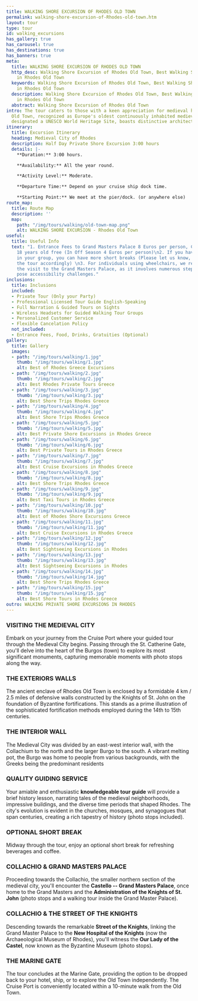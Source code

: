 ```yaml
---
title: WALKING SHORE EXCURSION OF RHODES OLD TOWN
permalink: walking-shore-excursion-of-Rhodes-old-town.htm
layout: tour
type: tour
id: walking_excursions
has_gallery: true
has_carousel: true
has_destinations: true
has_banners: true
meta:
  title: WALKING SHORE EXCURSION OF RHODES OLD TOWN
  http_desc: Walking Shore Excursion of Rhodes Old Town, Best Walking Shore Excursion
    in Rhodes Old Town
  keywords: Walking Shore Excursion of Rhodes Old Town, Best Walking Shore Excursion
    in Rhodes Old Town
  description: Walking Shore Excursion of Rhodes Old Town, Best Walking Shore Excursion
    in Rhodes Old Town
  abstract: Walking Shore Excursion of Rhodes Old Town
intro: The tour caters to those with a keen appreciation for medieval history. Rhodes
  Old Town, recognized as Europe's oldest continuously inhabited medieval town and
  designated a UNESCO World Heritage Site, boasts distinctive architecture.
itinerary:
  title: Excursion Itinerary
  heading: Medieval City of Rhodes
  description: Half Day Private Shore Excursion 3:00 hours
  details: |-
    **Duration:** 3:00 hours.

    **Availability:** All the year round.

    **Activity Level:** Moderate.

    **Departure Time:** Depend on your cruise ship dock time.

    **Starting Point:** We meet at the pier/dock. (or anywhere else)
route_map:
  title: Route Map
  description: ''
  map:
    path: "/img/tours/walking/old-town-map.png"
    alt: WALKING SHORE EXCURSION - Rhodes Old Town
useful:
  title: Useful Info
  text: "1. Entrance Fees to Grand Masters Palace 8 Euros per person, Children under
    18 years old free (In Off Season 4 Euros per person)\n2. If you have elderly people
    in your group, you can have more short breaks (Please let us know, and we’ll adjust
    the tour accordingly) \n3. For individuals using wheelchairs, we recommend omitting
    the visit to the Grand Masters Palace, as it involves numerous steps that may
    pose accessibility challenges."
inclusions:
  title: Inclusions
  included:
  - Private Tour (Only your Party)
  - Professional Licensed Tour Guide English-Speaking
  - Full Narration & Guided Tours on Sights
  - Wireless Headsets for Guided Walking Tour Groups
  - Personalized Customer Service
  - Flexible Cancelation Policy
  not_included:
  - Entrance Fees, Food, Drinks, Gratuities (Optional)
gallery:
  title: Gallery
  images:
  - path: "/img/tours/walking/1.jpg"
    thumb: "/img/tours/walking/1.jpg"
    alt: Best of Rhodes Greece Excursions
  - path: "/img/tours/walking/2.jpg"
    thumb: "/img/tours/walking/2.jpg"
    alt: Best Rhodes Private Tours Greece
  - path: "/img/tours/walking/3.jpg"
    thumb: "/img/tours/walking/3.jpg"
    alt: Best Shore Trips Rhodes Greece
  - path: "/img/tours/walking/4.jpg"
    thumb: "/img/tours/walking/4.jpg"
    alt: Best Shore Trips Rhodes Greece
  - path: "/img/tours/walking/5.jpg"
    thumb: "/img/tours/walking/5.jpg"
    alt: Best Private Shore Excursions in Rhodes Greece
  - path: "/img/tours/walking/6.jpg"
    thumb: "/img/tours/walking/6.jpg"
    alt: Best Private Tours in Rhodes Greece
  - path: "/img/tours/walking/7.jpg"
    thumb: "/img/tours/walking/7.jpg"
    alt: Best Cruise Excursions in Rhodes Greece
  - path: "/img/tours/walking/8.jpg"
    thumb: "/img/tours/walking/8.jpg"
    alt: Best Shore Trips Rhodes Greece
  - path: "/img/tours/walking/9.jpg"
    thumb: "/img/tours/walking/9.jpg"
    alt: Best Taxi Tours in Rhodes Greece
  - path: "/img/tours/walking/10.jpg"
    thumb: "/img/tours/walking/10.jpg"
    alt: Best of Rhodes Shore Excursions Greece
  - path: "/img/tours/walking/11.jpg"
    thumb: "/img/tours/walking/11.jpg"
    alt: Best Cruise Excursions in Rhodes Greece
  - path: "/img/tours/walking/12.jpg"
    thumb: "/img/tours/walking/12.jpg"
    alt: Best Sightseeing Excursions in Rhodes
  - path: "/img/tours/walking/13.jpg"
    thumb: "/img/tours/walking/13.jpg"
    alt: Best Sightseeing Excursions in Rhodes
  - path: "/img/tours/walking/14.jpg"
    thumb: "/img/tours/walking/14.jpg"
    alt: Best Shore Trips Rhodes Greece
  - path: "/img/tours/walking/15.jpg"
    thumb: "/img/tours/walking/15.jpg"
    alt: Best Shore Tours in Rhodes Greece
outro: WALKING PRIVATE SHORE EXCURSIONS IN RHODES
---
```


### VISITING THE MEDIEVAL CITY

Embark on your journey from the Cruise Port where your guided tour through the Medieval City begins. Passing through the St. Catherine Gate, you'll delve into the heart of the Burgos (town) to explore its most significant monuments, capturing memorable moments with photo stops along the way.

### THE EXTERIORS WALLS

The ancient enclave of Rhodes Old Town is enclosed by a formidable 4 km / 2.5 miles of defensive walls constructed by the Knights of St. John on the foundation of Byzantine fortifications. This stands as a prime illustration of the sophisticated fortification methods employed during the 14th to 15th centuries.

### THE INTERIOR WALL

The Medieval City was divided by an east-west interior wall, with the Collachium to the north and the larger Burgo to the south. A vibrant melting pot, the Burgo was home to people from various backgrounds, with the Greeks being the predominant residents

### QUALITY GUIDING SERVICE

Your amiable and enthusiastic **knowledgeable tour guide** will provide a brief history lesson, narrating tales of the medieval neighborhoods, impressive buildings, and the diverse time periods that shaped Rhodes. The city's evolution is evident in the churches, mosques, and synagogues that span centuries, creating a rich tapestry of history (photo stops included).

### OPTIONAL SHORT BREAK

Midway through the tour, enjoy an optional short break for refreshing beverages and coffee.

### COLLACHIO & GRAND MASTERS PALACE

Proceeding towards the Collachio, the smaller northern section of the medieval city, you'll encounter the **Castello -- Grand Masters Palace**, once home to the Grand Masters and the **Administration of the Knights of St. John** (photo stops and a walking tour inside the Grand Master Palace).

### COLLACHIO & THE STREET OF THE KNIGHTS

Descending towards the remarkable **Street of the Knights**, linking the Grand Master Palace to the **New Hospital of the Knights** (now the Archaeological Museum of Rhodes), you'll witness the **Our Lady of the Castel**, now known as the Byzantine Museum (photo stops).

### THE MARINE GATE 

The tour concludes at the Marine Gate, providing the option to be dropped back to your hotel, ship, or to explore the Old Town independently. The Cruise Port is conveniently located within a 10-minute walk from the Old Town.
